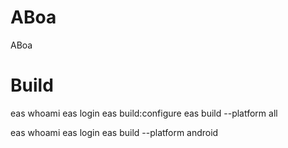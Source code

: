 # ABoa
ABoa

# Build
eas whoami
eas login
eas build:configure
eas build --platform all

eas whoami
eas login
eas build --platform android
